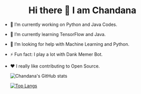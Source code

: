 <h1 align="center">Hi there 👋 I am Chandana</h1>

- 🔭 I’m currently working on Python and Java Codes.
- 🌱 I’m currently learning TensorFlow and Java.
- 🤔 I’m looking for help with Machine Learning and Python.
- ⚡ Fun fact: I play a lot with Dank Memer Bot.
- :heart:  I really like contributing to Open Source.


    ![Chandana's GitHub stats](https://github-readme-stats.vercel.app/api?username=RChandana&theme=dark&show_icons=true)


    
     [![Top Langs](https://github-readme-stats.vercel.app/api/top-langs/?username=RChandana&theme=dark&show_icons=true)](https://github.com/anuraghazra/github-readme-stats)
